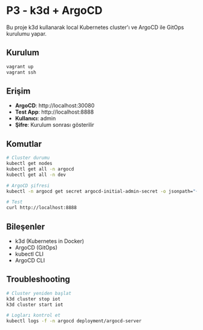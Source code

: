 # P3 - k3d + ArgoCD

Bu proje k3d kullanarak local Kubernetes cluster'ı ve ArgoCD ile GitOps kurulumu yapar.

## Kurulum

```bash
vagrant up
vagrant ssh
```

## Erişim

- **ArgoCD**: http://localhost:30080
- **Test App**: http://localhost:8888
- **Kullanıcı**: admin
- **Şifre**: Kurulum sonrası gösterilir

## Komutlar

```bash
# Cluster durumu
kubectl get nodes
kubectl get all -n argocd
kubectl get all -n dev

# ArgoCD şifresi
kubectl -n argocd get secret argocd-initial-admin-secret -o jsonpath="{.data.password}" | base64 -d

# Test
curl http://localhost:8888
```

## Bileşenler

- k3d (Kubernetes in Docker)
- ArgoCD (GitOps)
- kubectl CLI
- ArgoCD CLI

## Troubleshooting

```bash
# Cluster yeniden başlat
k3d cluster stop iot
k3d cluster start iot

# Logları kontrol et
kubectl logs -f -n argocd deployment/argocd-server
```
